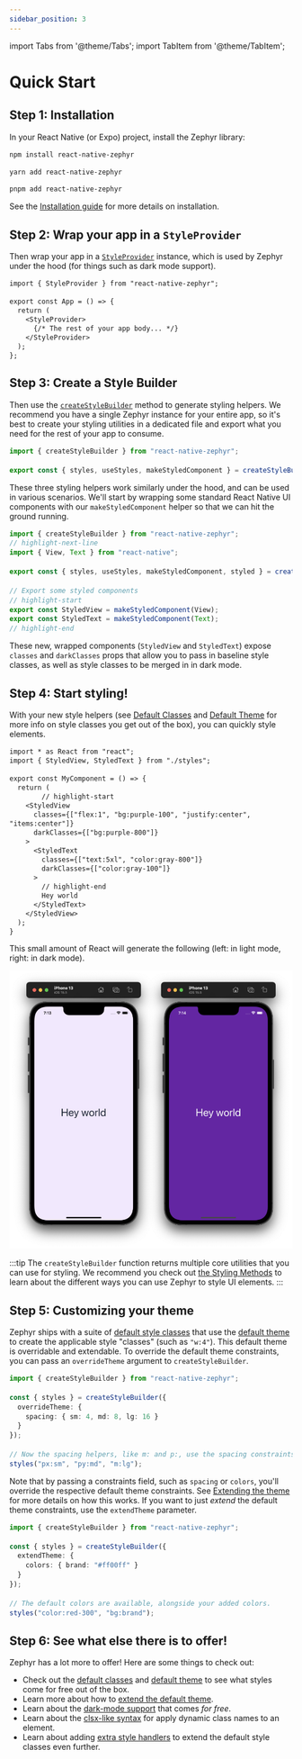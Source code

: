 ```yaml
---
sidebar_position: 3
---
```


import Tabs from '@theme/Tabs';
import TabItem from '@theme/TabItem';

# Quick Start

## Step 1: Installation

In your React Native (or Expo) project, install the Zephyr library:


<Tabs>
<TabItem value="npm" label="NPM">

```sh
npm install react-native-zephyr
```

</TabItem>
<TabItem value="yarn" label="Yarn">

```sh
yarn add react-native-zephyr
```

</TabItem>
<TabItem value="pnpm" label="pnpm">

```sh
pnpm add react-native-zephyr
```

</TabItem>
</Tabs>

See the [Installation guide](./installation.mdx) for more details on installation.

## Step 2: Wrap your app in a `StyleProvider`

Then wrap your app in a [`StyleProvider`](./api-reference.md#styleprovider) instance, which is used by Zephyr under the hood (for things such as dark mode support).

```tsx title="App.tsx"
import { StyleProvider } from "react-native-zephyr";

export const App = () => {
  return (
    <StyleProvider>
      {/* The rest of your app body... */}
    </StyleProvider>
  );
};
```

## Step 3: Create a Style Builder

Then use the [`createStyleBuilder`](./api-reference.md#createstylebuilder) method to generate styling helpers. We recommend you have a single Zephyr instance for your entire app, so it's best to create your styling utilities in a dedicated file and export what you need for the rest of your app to consume.

```ts title="styles.ts"
import { createStyleBuilder } from "react-native-zephyr";

export const { styles, useStyles, makeStyledComponent } = createStyleBuilder();
```

These three styling helpers work similarly under the hood, and can be used in various scenarios. We'll start by wrapping some standard React Native UI components with our `makeStyledComponent` helper so that we can hit the ground running.

```ts title="styles.ts"
import { createStyleBuilder } from "react-native-zephyr";
// highlight-next-line
import { View, Text } from "react-native";

export const { styles, useStyles, makeStyledComponent, styled } = createStyleBuilder();

// Export some styled components
// highlight-start
export const StyledView = makeStyledComponent(View);
export const StyledText = makeStyledComponent(Text);
// highlight-end
```

These new, wrapped components (`StyledView` and `StyledText`) expose `classes` and `darkClasses` props that allow you to pass in baseline style classes, as well as style classes to be merged in in dark mode. 

## Step 4: Start styling!

With your new style helpers (see [Default Classes](./default-classes.md) and [Default Theme](./default-theme.md) for more info on style classes you get out of the box), you can quickly style elements.

```tsx title="MyComponent.tsx"
import * as React from "react";
import { StyledView, StyledText } from "./styles";

export const MyComponent = () => {
  return (
		// highlight-start
    <StyledView
      classes={["flex:1", "bg:purple-100", "justify:center", "items:center"]}
      darkClasses={["bg:purple-800"]}
    >
      <StyledText
        classes={["text:5xl", "color:gray-800"]}
        darkClasses={["color:gray-100"]}
      >
        // highlight-end
        Hey world
      </StyledText>
    </StyledView>
  );
}
```

This small amount of React will generate the following (left: in light mode, right: in dark mode).

![Hello world example](./img/hello-world.png)

:::tip
The `createStyleBuilder` function returns multiple core utilities that you can use for styling. We recommend you check out [the Styling Methods](./styling-methods.md) to learn about the different ways you can use Zephyr to style UI elements.
:::

## Step 5: Customizing your theme

Zephyr ships with a suite of [default style classes](./default-classes.md) that use the [default theme](./default-theme.md) to create the applicable style "classes" (such as `"w:4"`). This default theme is overridable and extendable. To override the default theme constraints, you can pass an `overrideTheme` argument to `createStyleBuilder`.

```ts
import { createStyleBuilder } from "react-native-zephyr";

const { styles } = createStyleBuilder({
  overrideTheme: {
    spacing: { sm: 4, md: 8, lg: 16 }
  }
});

// Now the spacing helpers, like m: and p:, use the spacing constraints above.
styles("px:sm", "py:md", "m:lg");
```

Note that by passing a constraints field, such as `spacing` or `colors`, you'll override the respective default theme constraints. See [Extending the theme](./extending-the-theme.md) for more details on how this works. If you want to just _extend_ the default theme constraints, use the `extendTheme` parameter.

```ts
import { createStyleBuilder } from "react-native-zephyr";

const { styles } = createStyleBuilder({
  extendTheme: {
    colors: { brand: "#ff00ff" }
  }
});

// The default colors are available, alongside your added colors.
styles("color:red-300", "bg:brand");
```

## Step 6: See what else there is to offer!

Zephyr has a lot more to offer! Here are some things to check out:

- Check out the [default classes](./default-classes.md) and [default theme](./default-theme.md) to see what styles come for free out of the box.
- Learn more about how to [extend the default theme](./extending-the-theme.md).
- Learn about the [dark-mode support](./dark-mode.mdx) that comes _for free_.
- Learn about the [clsx-like syntax](./dynamic-classname-list.md) for apply dynamic class names to an element.
- Learn about adding [extra style handlers](./extra-style-handlers.md) to extend the default style classes even further.
